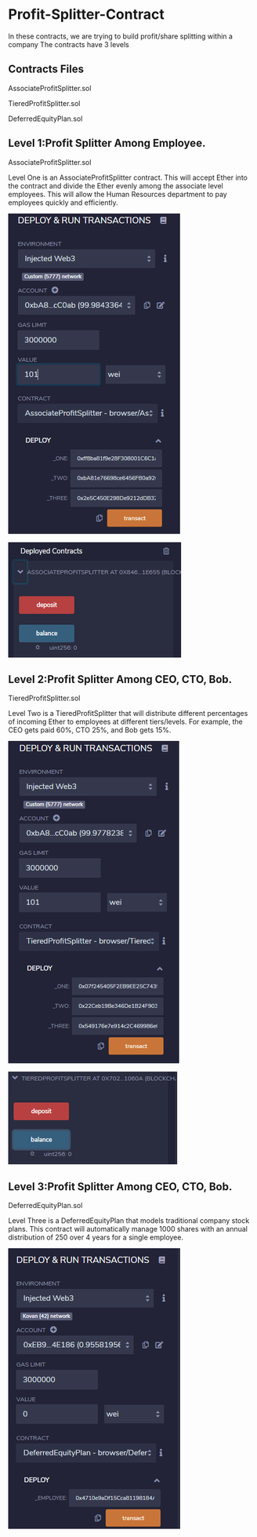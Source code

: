 # Profit-Splitter-Contract

In these contracts, we are trying to build profit/share splitting within  a company The contracts have 3 levels

## Contracts Files
AssociateProfitSplitter.sol

TieredProfitSplitter.sol 

DeferredEquityPlan.sol 

## Level 1:Profit Splitter Among Employee.
AssociateProfitSplitter.sol

Level One is an AssociateProfitSplitter contract. This will accept Ether into the contract and divide the Ether evenly among the associate level employees. This will allow the Human Resources department to pay employees quickly and efficiently.

![DeployLevel1](Fig1.1.png)

![DeployLevel1](Fig1.2.png)

## Level 2:Profit Splitter Among CEO, CTO, Bob.
TieredProfitSplitter.sol 

Level Two is a TieredProfitSplitter that will distribute different percentages of incoming Ether to employees at different tiers/levels. For example, the CEO gets paid 60%, CTO 25%, and Bob gets 15%.

![DeployLevel2](Fig2.1.png)

![DeployLevel2](Fig2.2.png)

## Level 3:Profit Splitter Among CEO, CTO, Bob.
DeferredEquityPlan.sol 

Level Three is a DeferredEquityPlan that models traditional company stock plans. This contract will automatically manage 1000 shares with an annual distribution of 250 over 4 years for a single employee.

![DeployLevel3](Fig3.png)